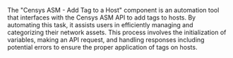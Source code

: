 The "Censys ASM - Add Tag to a Host" component is an automation tool that interfaces with the Censys ASM API to add tags to hosts. By automating this task, it assists users in efficiently managing and categorizing their network assets. This process involves the initialization of variables, making an API request, and handling responses including potential errors to ensure the proper application of tags on hosts.
